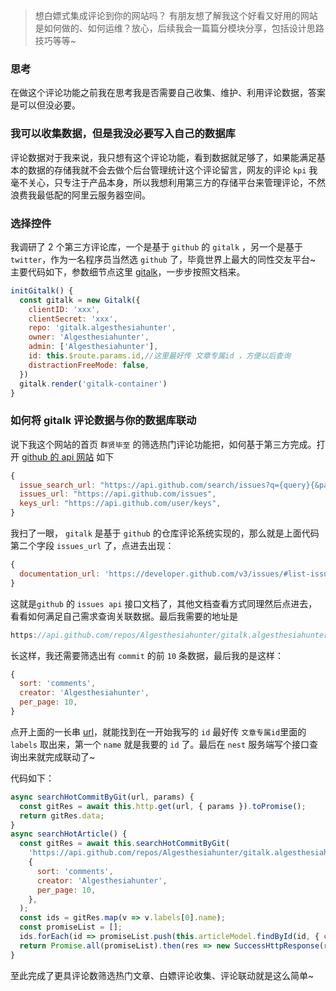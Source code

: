 > 想白嫖式集成评论到你的网站吗？
> 有朋友想了解我这个好看又好用的网站是如何做的、如何运维？放心，后续我会一篇篇分模块分享，包括设计思路技巧等等~

### 思考

在做这个评论功能之前我在思考我是否需要自己收集、维护、利用评论数据，答案是可以但没必要。

### 我可以收集数据，但是我没必要写入自己的数据库

评论数据对于我来说，我只想有这个评论功能，看到数据就足够了，如果能满足基本的数据的存储我就不会去做个后台管理统计这个评论留言，网友的评论 `kpi` 我毫不关心，只专注于产品本身，所以我想利用第三方的存储平台来管理评论，不然浪费我最低配的阿里云服务器空间。

### 选择控件

我调研了 2 个第三方评论库，一个是基于 `github` 的 `gitalk` ，另一个是基于 `twitter`，作为一名程序员当然选 `github` 了，毕竟世界上最大的同性交友平台~
主要代码如下，参数细节点这里 [gitalk](https://github.com/gitalk/gitalk)，一步步按照文档来。

```js
initGitalk() {
  const gitalk = new Gitalk({
    clientID: 'xxx',
    clientSecret: 'xxx',
    repo: 'gitalk.algesthesiahunter',
    owner: 'Algesthesiahunter',
    admin: ['Algesthesiahunter'],
    id: this.$route.params.id,//这里最好传 文章专属id ，方便以后查询
    distractionFreeMode: false,
  })
  gitalk.render('gitalk-container')
}
```

### 如何将 gitalk 评论数据与你的数据库联动

说下我这个网站的首页 `群贤毕至` 的筛选热门评论功能把，如何基于第三方完成。打开 [github 的 api 网站](https://api.github.com) 如下

```js
{
  issue_search_url: "https://api.github.com/search/issues?q={query}{&page,per_page,sort,order}",
  issues_url: "https://api.github.com/issues",
  keys_url: "https://api.github.com/user/keys",
}
```

我扫了一眼， `gitalk` 是基于 `github` 的仓库评论系统实现的，那么就是上面代码第二个字段 `issues_url` 了，点进去出现：

```js
{
  documentation_url: 'https://developer.github.com/v3/issues/#list-issues'
}
```

这就是`github` 的 `issues api` 接口文档了，其他文档查看方式同理然后点进去，看看如何满足自己需求查询关联数据。最后我需要的地址是

``` js
https://api.github.com/repos/Algesthesiahunter/gitalk.algesthesiahunter/issues

```
长这样，我还需要筛选出有 `commit` 的前 `10` 条数据，最后我的是这样：

```js
{
  sort: 'comments',
  creator: 'Algesthesiahunter',
  per_page: 10,
}
```

点开上面的一长串 [url](https://api.github.com/repos/Algesthesiahunter/gitalk.algesthesiahunter/issues)，就能找到在一开始我写的 `id` 最好传 `文章专属id`里面的 `labels` 取出来，第一个 `name` 就是我要的 `id` 了。最后在 `nest` 服务端写个接口查询出来就完成联动了~

代码如下：

```js
async searchHotCommitByGit(url, params) {
  const gitRes = await this.http.get(url, { params }).toPromise();
  return gitRes.data;
}
async searchHotArticle() {
  const gitRes = await this.searchHotCommitByGit(
    'https://api.github.com/repos/Algesthesiahunter/gitalk.algesthesiahunter/issues',
    {
      sort: 'comments',
      creator: 'Algesthesiahunter',
      per_page: 10,
    },
  );
  const ids = gitRes.map(v => v.labels[0].name);
  const promiseList = [];
  ids.forEach(id => promiseList.push(this.articleModel.findById(id, { content: 0 })));
  return Promise.all(promiseList).then(res => new SuccessHttpResponse(res.filter(v => v)));
}
```

至此完成了更具评论数筛选热门文章、白嫖评论收集、评论联动就是这么简单~
